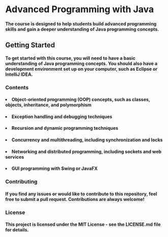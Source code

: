 # Advanced Programming with Java
#### The course is designed to help students build advanced programming skills and gain a deeper understanding of Java programming concepts.

## Getting Started
#### To get started with this course, you will need to have a basic understanding of Java programming concepts. You should also have a development environment set up on your computer, such as Eclipse or IntelliJ IDEA.

### Contents
#### <li> Object-oriented programming (OOP) concepts, such as classes, objects, inheritance, and polymorphism
#### <li> Exception handling and debugging techniques
#### <li> Recursion and dynamic programming techniques
#### <li> Concurrency and multithreading, including synchronization and locks
#### <li> Networking and distributed programming, including sockets and web services
#### <li> GUI programming with Swing or JavaFX

### Contributing
#### If you find any issues or would like to contribute to this repository, feel free to submit a pull request. Contributions are always welcome!

### License
#### This project is licensed under the MIT License - see the LICENSE.md file for details.
